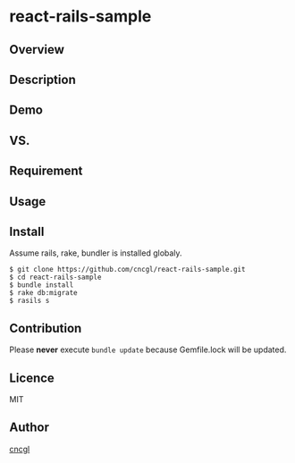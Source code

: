# react-rails-sample

## Overview

## Description

## Demo

## VS. 

## Requirement

## Usage

## Install

Assume rails, rake, bundler is installed globaly.

```
$ git clone https://github.com/cncgl/react-rails-sample.git
$ cd react-rails-sample
$ bundle install
$ rake db:migrate
$ rasils s
```

## Contribution

Please **never** execute `bundle update` because Gemfile.lock will be updated.

## Licence

MIT

## Author

[cncgl](https://github.com/cncgl)
